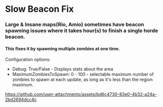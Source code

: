 # Slow Beacon Fix
### Large & Insane maps(Rio, Amio) sometimes have beacon spawning issues where it takes hour(s) to finish a single horde beacon.
#### This fixes it by spawning multiple zombies at one time.

Configuration options:
- Debug: True/False - Displays stats about the area
- MaximumZombiesToSpawn: 0 - 100 - selectable maximum number of zombies to spawn at each update, as long as it's less than the region maximum.


https://github.com/user-attachments/assets/bd6c4730-83e0-4b32-a24a-2bd2694dcc4c

